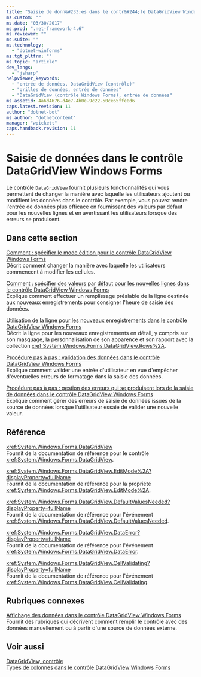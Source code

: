 ```yaml
---
title: "Saisie de donn&#233;es dans le contr&#244;le DataGridView Windows Forms | Microsoft Docs"
ms.custom: ""
ms.date: "03/30/2017"
ms.prod: ".net-framework-4.6"
ms.reviewer: ""
ms.suite: ""
ms.technology: 
  - "dotnet-winforms"
ms.tgt_pltfrm: ""
ms.topic: "article"
dev_langs: 
  - "jsharp"
helpviewer_keywords: 
  - "entrée de données, DataGridView (contrôle)"
  - "grilles de données, entrée de données"
  - "DataGridView (contrôle Windows Forms), entrée de données"
ms.assetid: 4a6d4676-d4e7-4b0e-9c22-50ce65ffe0d6
caps.latest.revision: 11
author: "dotnet-bot"
ms.author: "dotnetcontent"
manager: "wpickett"
caps.handback.revision: 11
---
```

# Saisie de donn&#233;es dans le contr&#244;le DataGridView Windows Forms
Le contrôle `DataGridView` fournit plusieurs fonctionnalités qui vous permettent de changer la manière avec laquelle les utilisateurs ajoutent ou modifient les données dans le contrôle.  Par exemple, vous pouvez rendre l'entrée de données plus efficace en fournissant des valeurs par défaut pour les nouvelles lignes et en avertissant les utilisateurs lorsque des erreurs se produisent.  
  
## Dans cette section  
 [Comment : spécifier le mode édition pour le contrôle DataGridView Windows Forms](../../../../docs/framework/winforms/controls/how-to-specify-the-edit-mode-for-the-windows-forms-datagridview-control.md)  
 Décrit comment changer la manière avec laquelle les utilisateurs commencent à modifier les cellules.  
  
 [Comment : spécifier des valeurs par défaut pour les nouvelles lignes dans le contrôle DataGridView Windows Forms](../../../../docs/framework/winforms/controls/specify-default-values-for-new-rows-in-the-datagrid.md)  
 Explique comment effectuer un remplissage préalable de la ligne destinée aux nouveaux enregistrements pour consigner l'heure de saisie des données.  
  
 [Utilisation de la ligne pour les nouveaux enregistrements dans le contrôle DataGridView Windows Forms](../../../../docs/framework/winforms/controls/using-the-row-for-new-records-in-the-windows-forms-datagridview-control.md)  
 Décrit la ligne pour les nouveaux enregistrements en détail, y compris sur son masquage, la personnalisation de son apparence et son rapport avec la collection <xref:System.Windows.Forms.DataGridView.Rows%2A>.  
  
 [Procédure pas à pas : validation des données dans le contrôle DataGridView Windows Forms](../../../../docs/framework/winforms/controls/walkthrough-validating-data-in-the-windows-forms-datagridview-control.md)  
 Explique comment valider une entrée d'utilisateur en vue d'empêcher d'éventuelles erreurs de formatage dans la saisie des données.  
  
 [Procédure pas à pas : gestion des erreurs qui se produisent lors de la saisie de données dans le contrôle DataGridView Windows Forms](../../../../docs/framework/winforms/controls/handling-errors-that-occur-during-data-entry-in-the-datagrid.md)  
 Explique comment gérer des erreurs de saisie de données issues de la source de données lorsque l'utilisateur essaie de valider une nouvelle valeur.  
  
## Référence  
 <xref:System.Windows.Forms.DataGridView>  
 Fournit de la documentation de référence pour le contrôle <xref:System.Windows.Forms.DataGridView>.  
  
 <xref:System.Windows.Forms.DataGridView.EditMode%2A?displayProperty=fullName>  
 Fournit de la documentation de référence pour la propriété <xref:System.Windows.Forms.DataGridView.EditMode%2A>.  
  
 <xref:System.Windows.Forms.DataGridView.DefaultValuesNeeded?displayProperty=fullName>  
 Fournit de la documentation de référence pour l'événement <xref:System.Windows.Forms.DataGridView.DefaultValuesNeeded>.  
  
 <xref:System.Windows.Forms.DataGridView.DataError?displayProperty=fullName>  
 Fournit de la documentation de référence pour l'événement <xref:System.Windows.Forms.DataGridView.DataError>.  
  
 <xref:System.Windows.Forms.DataGridView.CellValidating?displayProperty=fullName>  
 Fournit de la documentation de référence pour l'événement <xref:System.Windows.Forms.DataGridView.CellValidating>.  
  
## Rubriques connexes  
 [Affichage des données dans le contrôle DataGridView Windows Forms](../../../../docs/framework/winforms/controls/displaying-data-in-the-windows-forms-datagridview-control.md)  
 Fournit des rubriques qui décrivent comment remplir le contrôle avec des données manuellement ou à partir d'une source de données externe.  
  
## Voir aussi  
 [DataGridView, contrôle](../../../../docs/framework/winforms/controls/datagridview-control-windows-forms.md)   
 [Types de colonnes dans le contrôle DataGridView Windows Forms](../../../../docs/framework/winforms/controls/column-types-in-the-windows-forms-datagridview-control.md)